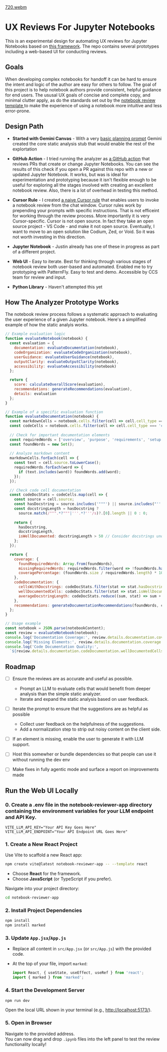 [720.webm](https://github.com/user-attachments/assets/9ec72930-c5b9-4408-aa9e-439c07851122)

# UX Reviews For Jupyter Notebooks

This is an experimental design for automating UX reviews for Jupyter Notebooks based on [this framework](https://github.com/instructlab/examples/blob/main/Notebook-UX-Review-Template.md). The repo contains several prototypes including a web-based UI for conducting reviews.

## Goals

When developing complex notebooks for handoff it can be hard to ensure the intent and logic of the author are easy for others to follow. The goal of this project is to help notebook authors provide consistent, helpful guidance for end users. The ususal UX goals of concise and complete copy, and minimal clutter apply, as do the standards set out by the [notebook review template ](/product-requirements/justins-review-framework.md) to make the experience of using a notebook more intuitive and less error-prone.

## Design Path

- **Started with Gemini Canvas** - With a very [basic planning prompt](/design-path/key-artifacts/original-prompt.md) Gemini created the core static analysis stub that would enable the rest of the explortation

- **GitHub Action** - I tried running the analyzer as [a GitHub action](.github/workflows/notebook-review-demo.yml) that reviews PRs that create or change Jupyter Notebooks. You can see the results of this check if you open a PR against this repo with a new or updated Jupyter Notebook. It works, but was is ideal for experimentation and prototyping because it isn't flexible enough to be useful for exploring all the stages involved with creating an excellent notebook review. Also, there is a lot of overhead in testing this method.

- **Cursor Rule** - I created [a naive Cursor rule](.cursor/rules/review-notebook.mdc) that enables users to invoke a notebook review from the chat window. Cursor rules work by prepending your prompts with specific instructions. That is not efficeint for working through the review process. More importantly it is very Cursor-specific. Cursor is not open source. In fact they take an open source project - VS Code - and make it not open source. Eventually, I want to move to an open solution like Codium, Zed, or Void. So it was not worth investing in this direction.

- **Jupyter Notebook** - Justin already has one of these in progress as part of a different project.

- **Web UI** - Easy to iterate. Best for thinking through various stages of notebook review both user-based and automated. Enabled me to try prototyping with PatternFly. Easy to test and demo. Accessible by CCS team for review and input.

- **Python Library** - Haven't attempted this yet


## How The Analyzer Prototype Works

The notebook review process follows a systematic approach to evaluating the user experience of a given Jupyter notebook. Here's a simplified example of how the static analyis works.

```javascript
// Example evaluation logic
function evaluateNotebook(notebook) {
  const evaluation = {
    documentation: evaluateDocumentation(notebook),
    codeOrganization: evaluateCodeOrganization(notebook),
    userGuidance: evaluateUserGuidance(notebook),
    outputClarity: evaluateOutputClarity(notebook),
    accessibility: evaluateAccessibility(notebook)
  };

  return {
    score: calculateOverallScore(evaluation),
    recommendations: generateRecommendations(evaluation),
    details: evaluation
  };
}

// Example of a specific evaluation function
function evaluateDocumentation(notebook) {
  const markdownCells = notebook.cells.filter(cell => cell.cell_type === 'markdown');
  const codeCells = notebook.cells.filter(cell => cell.cell_type === 'code');
  
  // Check for important documentation elements
  const requiredWords = ['overview', 'purpose', 'requirements', 'setup', 'usage'];
  const foundWords = new Set();
  
  // Analyze markdown content
  markdownCells.forEach(cell => {
    const text = cell.source.toLowerCase();
    requiredWords.forEach(word => {
      if (text.includes(word)) foundWords.add(word);
    });
  });

  // Check code cell documentation
  const codeDocStats = codeCells.map(cell => {
    const source = cell.source;
    const hasDocstring = source.includes('"""') || source.includes("'''");
    const docstringLength = hasDocstring ? 
      source.match(/""".*?"""|'''.*?'''/s)?.[0].length || 0 : 0;
    
    return {
      hasDocstring,
      docstringLength,
      isWellDocumented: docstringLength > 50 // Consider docstrings under 50 chars as insufficient
    };
  });

  return {
    coverage: {
      foundRequiredWords: Array.from(foundWords),
      missingRequiredWords: requiredWords.filter(word => !foundWords.has(word)),
      coveragePercentage: (foundWords.size / requiredWords.length) * 100
    },
    codeDocumentation: {
      cellsWithDocstrings: codeDocStats.filter(stat => stat.hasDocstring).length,
      wellDocumentedCells: codeDocStats.filter(stat => stat.isWellDocumented).length,
      averageDocstringLength: codeDocStats.reduce((sum, stat) => sum + stat.docstringLength, 0) / codeCells.length
    },
    recommendations: generateDocumentationRecommendations(foundWords, codeDocStats)
  };
}

// Usage example
const notebook = JSON.parse(notebookContent);
const review = evaluateNotebook(notebook);
console.log('Documentation Coverage:', review.details.documentation.coverage.coveragePercentage + '%');
console.log('Missing Elements:', review.details.documentation.coverage.missingRequiredWords);
console.log('Code Documentation Quality:', 
  `${review.details.documentation.codeDocumentation.wellDocumentedCells} of ${notebook.cells.length} cells well documented`);
```

## Roadmap

- [ ] Ensure the reviews are as accurate and useful as possible.
  * Prompt an LLM to evaluate cells that would benefit from deeper analysis than the simple static analyzer.
  * Iterate and expand the static analysis based on user feedback.
- [ ] Iterate the prompt to ensure that the suggestions are as helpful as possible
  * Collect user feedback on the helpfulness of the suggestions.
  * Add a normalization step to strip out noisy content on the client side.
- [ ] If an element is missing, enable the user to generate it with LLM support.
- [ ] Host this somewher or bundle dependencies so that people can use it without running the dev env
- [ ] Make fixes in fully agentic mode and surface a report on improvements made


## Run the Web UI Locally

### 0. Create a .env file in the notebook-reviewer-app directory containing the environment variables for your LLM endpoint and API Key.

```
VITE_LLM_API_KEY="Your API Key Goes Here"
VITE_LLM_API_ENDPOINT="Your API Endpoint URL Goes Here"
```

### 1. Create a New React Project

Use Vite to scaffold a new React app:

```sh
npm create vite@latest notebook-reviewer-app -- --template react
```

- Choose **React** for the framework.
- Choose **JavaScript** (or TypeScript if you prefer).

Navigate into your project directory:

```sh
cd notebook-reviewer-app
```

### 2. Install Project Dependencies

```sh
npm install
npm install marked
```

### 3. Update `App.jsx`/`App.js`

- Replace all content in `src/App.jsx` (or `src/App.js`) with the provided code.
- At the top of your file, import `marked`:

  ```js
  import React, { useState, useEffect, useRef } from 'react';
  import { marked } from 'marked';
  ```

### 4. Start the Development Server

```sh
npm run dev
```

Open the local URL shown in your terminal (e.g., [http://localhost:5173/](http://localhost:5173/)).

### 5. Open in Browser

Navigate to the provided address.  
You can now drag and drop `.ipynb` files into the left panel to test the review functionality locally!
